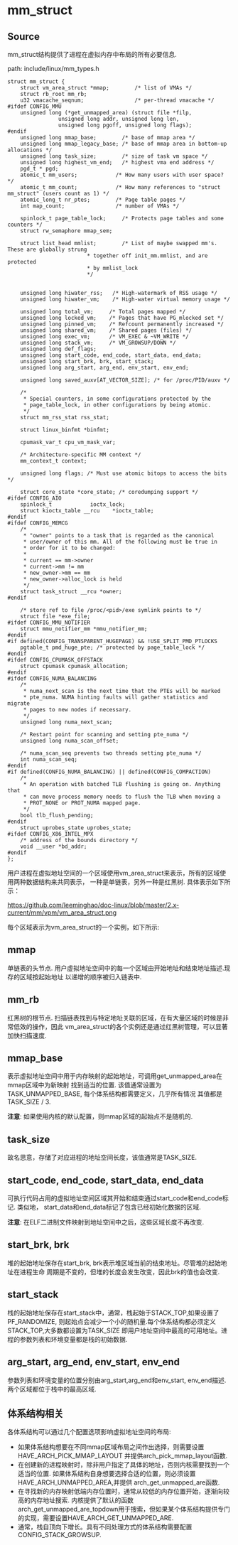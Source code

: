mm_struct
========================================

Source
----------------------------------------

mm_struct结构提供了进程在虚拟内存中布局的所有必要信息.

path: include/linux/mm_types.h
```
struct mm_struct {
    struct vm_area_struct *mmap;        /* list of VMAs */
    struct rb_root mm_rb;
    u32 vmacache_seqnum;                /* per-thread vmacache */
#ifdef CONFIG_MMU
    unsigned long (*get_unmapped_area) (struct file *filp,
                unsigned long addr, unsigned long len,
                unsigned long pgoff, unsigned long flags);
#endif
    unsigned long mmap_base;        /* base of mmap area */
    unsigned long mmap_legacy_base; /* base of mmap area in bottom-up allocations */
    unsigned long task_size;        /* size of task vm space */
    unsigned long highest_vm_end;   /* highest vma end address */
    pgd_t * pgd;
    atomic_t mm_users;            /* How many users with user space? */
    atomic_t mm_count;            /* How many references to "struct mm_struct" (users count as 1) */
    atomic_long_t nr_ptes;        /* Page table pages */
    int map_count;                /* number of VMAs */

    spinlock_t page_table_lock;     /* Protects page tables and some counters */
    struct rw_semaphore mmap_sem;

    struct list_head mmlist;        /* List of maybe swapped mm's.    These are globally strung
                         * together off init_mm.mmlist, and are protected
                         * by mmlist_lock
                         */


    unsigned long hiwater_rss;   /* High-watermark of RSS usage */
    unsigned long hiwater_vm;    /* High-water virtual memory usage */

    unsigned long total_vm;     /* Total pages mapped */
    unsigned long locked_vm;    /* Pages that have PG_mlocked set */
    unsigned long pinned_vm;    /* Refcount permanently increased */
    unsigned long shared_vm;    /* Shared pages (files) */
    unsigned long exec_vm;      /* VM_EXEC & ~VM_WRITE */
    unsigned long stack_vm;     /* VM_GROWSUP/DOWN */
    unsigned long def_flags;
    unsigned long start_code, end_code, start_data, end_data;
    unsigned long start_brk, brk, start_stack;
    unsigned long arg_start, arg_end, env_start, env_end;

    unsigned long saved_auxv[AT_VECTOR_SIZE]; /* for /proc/PID/auxv */

    /*
     * Special counters, in some configurations protected by the
     * page_table_lock, in other configurations by being atomic.
     */
    struct mm_rss_stat rss_stat;

    struct linux_binfmt *binfmt;

    cpumask_var_t cpu_vm_mask_var;

    /* Architecture-specific MM context */
    mm_context_t context;

    unsigned long flags; /* Must use atomic bitops to access the bits */

    struct core_state *core_state; /* coredumping support */
#ifdef CONFIG_AIO
    spinlock_t            ioctx_lock;
    struct kioctx_table __rcu    *ioctx_table;
#endif
#ifdef CONFIG_MEMCG
    /*
     * "owner" points to a task that is regarded as the canonical
     * user/owner of this mm. All of the following must be true in
     * order for it to be changed:
     *
     * current == mm->owner
     * current->mm != mm
     * new_owner->mm == mm
     * new_owner->alloc_lock is held
     */
    struct task_struct __rcu *owner;
#endif

    /* store ref to file /proc/<pid>/exe symlink points to */
    struct file *exe_file;
#ifdef CONFIG_MMU_NOTIFIER
    struct mmu_notifier_mm *mmu_notifier_mm;
#endif
#if defined(CONFIG_TRANSPARENT_HUGEPAGE) && !USE_SPLIT_PMD_PTLOCKS
    pgtable_t pmd_huge_pte; /* protected by page_table_lock */
#endif
#ifdef CONFIG_CPUMASK_OFFSTACK
    struct cpumask cpumask_allocation;
#endif
#ifdef CONFIG_NUMA_BALANCING
    /*
     * numa_next_scan is the next time that the PTEs will be marked
     * pte_numa. NUMA hinting faults will gather statistics and migrate
     * pages to new nodes if necessary.
     */
    unsigned long numa_next_scan;

    /* Restart point for scanning and setting pte_numa */
    unsigned long numa_scan_offset;

    /* numa_scan_seq prevents two threads setting pte_numa */
    int numa_scan_seq;
#endif
#if defined(CONFIG_NUMA_BALANCING) || defined(CONFIG_COMPACTION)
    /*
     * An operation with batched TLB flushing is going on. Anything that
     * can move process memory needs to flush the TLB when moving a
     * PROT_NONE or PROT_NUMA mapped page.
     */
    bool tlb_flush_pending;
#endif
    struct uprobes_state uprobes_state;
#ifdef CONFIG_X86_INTEL_MPX
    /* address of the bounds directory */
    void __user *bd_addr;
#endif
};
```

用户进程在虚拟地址空间的一个区域使用vm_area_struct来表示，所有的区域使用两种数据结构来共同表示，
一种是单链表，另外一种是红黑树. 具体表示如下所示：

https://github.com/leeminghao/doc-linux/blob/master/2.x-current/mm/vpm/vm_area_struct.png

每个区域表示为vm_area_struct的一个实例，如下所示:

mmap
----------------------------------------

单链表的头节点. 用户虚拟地址空间中的每一个区域由开始地址和结束地址描述.现存的区域按起始地址
以递增的顺序被归入链表中.

mm_rb
----------------------------------------

红黑树的根节点. 扫描链表找到与特定地址关联的区域，在有大量区域的时候是非常低效的操作，因此
vm_area_struct的各个实例还是通过红黑树管理，可以显著加快扫描速度.

mmap_base
----------------------------------------

表示虚拟地址空间中用于内存映射的起始地址，可调用get_unmapped_area在mmap区域中为新映射
找到适当的位置. 该值通常设置为TASK_UNMAPPED_BASE, 每个体系结构都需要定义，几乎所有情况
其值都是TASK_SIZE / 3.

**注意**: 如果使用内核的默认配置，则mmap区域的起始点不是随机的.

task_size
----------------------------------------

故名思意，存储了对应进程的地址空间长度，该值通常是TASK_SIZE.

start_code, end_code, start_data, end_data
----------------------------------------

可执行代码占用的虚拟地址空间区域其开始和结束通过start_code和end_code标记. 类似地，
start_data和end_data标记了包含已经初始化数据的区域.

**注意**: 在ELF二进制文件映射到地址空间中之后，这些区域长度不再改变.

start_brk, brk
----------------------------------------

堆的起始地址保存在start_brk, brk表示堆区域当前的结束地址。尽管堆的起始地址在进程生命
周期是不变的，但堆的长度会发生改变，因此brk的值也会改变.

start_stack
----------------------------------------

栈的起始地址保存在start_stack中，通常，栈起始于STACK_TOP,如果设置了PF_RANDOMIZE,
则起始点会减少一个小的随机量.每个体系结构都必须定义STACK_TOP,大多数都设置为TASK_SIZE
即用户地址空间中最高的可用地址。进程的参数列表和环境变量都是栈的初始数据.

arg_start, arg_end, env_start, env_end
----------------------------------------

参数列表和环境变量的位置分别由arg_start,arg_end和env_start, env_end描述.
两个区域都位于栈中的最高区域.

体系结构相关
----------------------------------------

各体系结构可以通过几个配置选项影响虚拟地址空间的布局:

* 如果体系结构想要在不同mmap区域布局之间作出选择，则需要设置HAVE_ARCH_PICK_MMAP_LAYOUT
  并提供arch_pick_mmap_layout函数.
* 在创建新的进程映射时，除非用户指定了具体的地址，否则内核需要找到一个适当的位置.
  如果体系结构自身想要选择合适的位置，则必须设置HAVE_ARCH_UNMAPPED_AREA,并提供
  arch_get_unmapped_are函数.
* 在寻找新的内存映射低端内存位置时，通常从较低的内存位置开始，逐渐向较高的内存地址搜索.
  内核提供了默认的函数arch_get_unmapped_are_topdown用于搜索，但如果某个体系结构提供专门
  的实现，需要设置HAVE_ARCH_GET_UNMAPPED_ARE.
* 通常，栈自顶向下增长。具有不同处理方式的体系结构需要配置CONFIG_STACK_GROWSUP.